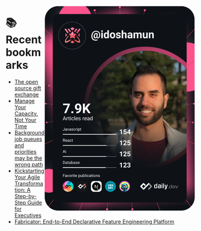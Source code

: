 <a href="https://app.daily.dev/idoshamun"><img src="https://raw.githubusercontent.com/idoshamun/idoshamun/devcard/devcard.svg" align='right' width="400" alt="Ido Shamun's Dev Card"/></a>

# 📚 Recent bookmarks
<!-- BOOKMARKS:START -->
- [The open source gift exchange](https://app.daily.dev/posts/X6hUAjLCU?utm_source=rss&utm_medium=bookmarks&utm_campaign=28849d86070e4c099c877ab6837c61f0)
- [Manage Your Capacity, Not Your Time](https://app.daily.dev/posts/WqZs8Ctys?utm_source=rss&utm_medium=bookmarks&utm_campaign=28849d86070e4c099c877ab6837c61f0)
- [Background job queues and priorities may be the wrong path](https://app.daily.dev/posts/QL3qKgRi6?utm_source=rss&utm_medium=bookmarks&utm_campaign=28849d86070e4c099c877ab6837c61f0)
- [Kickstarting Your Agile Transformation: A Step-by-Step Guide for Executives](https://app.daily.dev/posts/v50iAqNbt?utm_source=rss&utm_medium=bookmarks&utm_campaign=28849d86070e4c099c877ab6837c61f0)
- [Fabricator: End-to-End Declarative Feature Engineering Platform](https://app.daily.dev/posts/KjRZouHiX?utm_source=rss&utm_medium=bookmarks&utm_campaign=28849d86070e4c099c877ab6837c61f0)
<!-- BOOKMARKS:END -->
